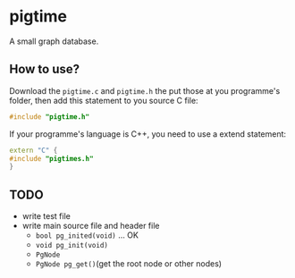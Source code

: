 
pigtime
=======

A small graph database. 

How to use?
-----------

Download the `pigtime.c` and `pigtime.h` the put those at you programme's
folder, then add this statement to you source C file:

``` C
#include "pigtime.h"
```

If your programme's language is C++, you need to use a extend statement:

``` C++
extern "C" {
#include "pigtimes.h"
}
```

TODO
----

- write test file
- write main source file and header file
  - `bool pg_inited(void)` ... OK
  - `void pg_init(void)`
  - `PgNode`
  - `PgNode pg_get()`(get the root node or other nodes)

